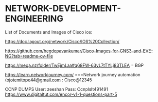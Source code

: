 # NETWORK-DEVELOPMENT-ENGINEERING


List of Documents  and Images of Cisco ios:

https://doc.lagout.org/network/Cisco/IOS%20Collection/


https://github.com/hegdepavankumar/Cisco-Images-for-GNS3-and-EVE-NG?tab=readme-ov-file


https://mega.nz/folder/TwEjmLaa#q68FW-63vL7tTYLj83TLEA = BGP

https://learn.networkjourney.com/  ===Network journey automation  (ojotemitope44@gmail.com  :  Cisco@12345


CCNP DUMPS
User: zeeshan
Pass: CcnpIsIt491491
https://www.digitaltut.com/encor-v1-1-questions-part-5

